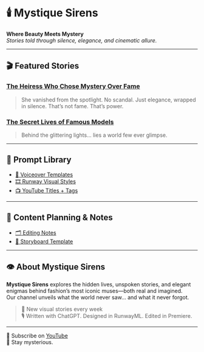 
<!-- Mystique Sirens GitHub Pages Home -->

# 🕯️ Mystique Sirens

**Where Beauty Meets Mystery**  
_Stories told through silence, elegance, and cinematic allure._

---

## 🎬 Featured Stories

### [The Heiress Who Chose Mystery Over Fame](./02_video-projects/001_the-heiress/storyboard.md)
> She vanished from the spotlight. No scandal. Just elegance, wrapped in silence. That’s not fame. That’s power.

### [The Secret Lives of Famous Models](./02_video-projects/001_template-video/storyboard.md)
> Behind the glittering lights... lies a world few ever glimpse.

---

## 🔮 Prompt Library

- [🎤 Voiceover Templates](./03_prompts-bank/voiceover-prompts.md)
- [🎞️ Runway Visual Styles](./03_prompts-bank/runway-visuals.md)
- [📺 YouTube Titles + Tags](./03_prompts-bank/titles-and-tags.md)

---

## 📆 Content Planning & Notes

- [🗂️ Editing Notes](./02_video-projects/001_template-video/edit-notes.md)
- [🧾 Storyboard Template](./01_templates/storyboard-template.md)

---

## 👁️ About Mystique Sirens

**Mystique Sirens** explores the hidden lives, unspoken stories, and elegant enigmas behind fashion’s most iconic muses—both real and imagined.  
Our channel unveils what the world never saw… and what it never forgot.

> 🎥 New visual stories every week  
> 🎙️ Written with ChatGPT. Designed in RunwayML. Edited in Premiere.

---

📌 Subscribe on [YouTube](https://youtube.com/@MystiqueSirens)  
💌 Stay mysterious.
